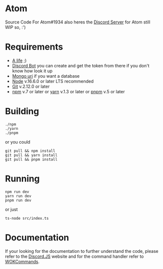 # Atom

Source Code For Atom#1934 also heres the [Discord Server](https://discord.gg/nT8dSF8Hcx) for Atom still WIP so, :')

# Requirements

- [A life](https://rickroll.com) ;)
- [Discord Bot](https://discord.com/developers) you can create and get the token from there if you don't know how look it up
- [Mongo uri](https://www.mongodb.com/) if you want a database
- [Node](https://nodejs.org/en) v.16.6.0 or later LTS recommended
- [Git](https://git-scm.com/downloads) v.2.12.0 or later
- [npm](https://www.npmjs.com/) v.7 or later or [yarn](https://yarnpkg.com/) v.1.3 or later or [pnpm](https://pnpm.js.org/) v.5 or later

# Building
```
./npm
./yarn
./pnpm
```
or you could
   
    git pull && npm install
    git pull && yarn install
    git pull && pnpm install

# Running
```
npm run dev
yarn run dev
pnpm run dev
```
or just

    ts-node src/index.ts

# Documentation

If your looking for the documentation to further understand the code, please refer to the [Discord.JS](https://discord.js.org/#/) website and for the command handler refer to [WOKCommands](https://docs.wornoffkeys.com/).
